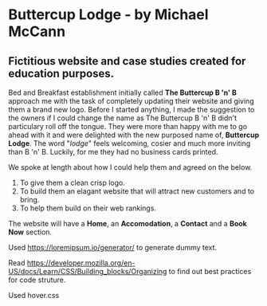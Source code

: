 # Buttercup Lodge - by Michael McCann

## Fictitious website and case studies created for education purposes.

Bed and Breakfast establishment initially called **The Buttercup B 'n' B** approach me with the task of completely updating their website and giving them a brand new logo. Before I started anything, I made the suggestion to the owners if I could change the name as The Buttercup B 'n' B didn't particulary roll off the tongue. They were more than happy with me to go ahead with it and were delighted with the new purposed name of, **Buttercup Lodge**. The word "*lodge*" feels welcoming, cosier and much more inviting than B 'n' B. Luckily, for me they had no business cards printed.

We spoke at length about how I could help them and agreed on the below.

<ol>
    <li>To give them a clean crisp logo.</li>
    <li>To build them an elagant website that will attract new customers and to bring.</li>
    <li>To help them build on their web rankings.</li>
</ol>

The website will have a **Home**, an **Accomodation**, a **Contact** and a **Book Now** section.


Used https://loremipsum.io/generator/ to generate dummy text.

Read https://developer.mozilla.org/en-US/docs/Learn/CSS/Building_blocks/Organizing to find out best practices for code struture.

Used hover.css